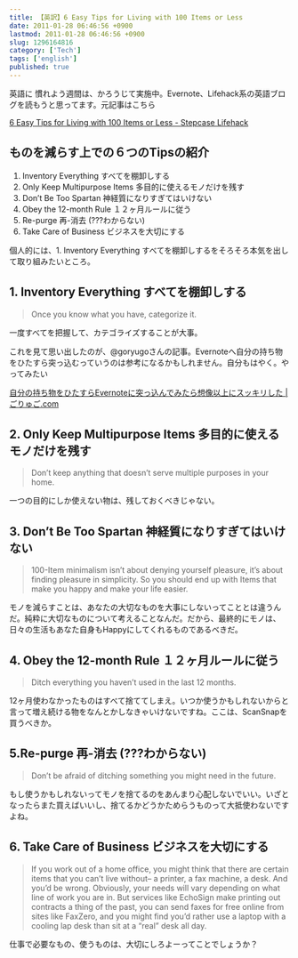 ```yaml
---
title: 【英訳】6 Easy Tips for Living with 100 Items or Less
date: 2011-01-28 06:46:56 +0900
lastmod: 2011-01-28 06:46:56 +0900
slug: 1296164816
category: ['Tech']
tags: ['english']
published: true
---
```


英語に 慣れよう週間は、かろうじて実施中。Evernote、Lifehack系の英語ブログを読もうと思ってます。元記事はこちら

[6 Easy Tips for Living with 100 Items or Less - Stepcase Lifehack](http://www.lifehack.org/articles/lifestyle/6-easy-tips-for-living-with-100-items-or-less.html)


## ものを減らす上での６つのTipsの紹介

1. Inventory Everything すべてを棚卸しする
1. Only Keep Multipurpose Items 多目的に使えるモノだけを残す
1. Don’t Be Too Spartan 神経質になりすぎてはいけない
1. Obey the 12-month Rule １２ヶ月ルールに従う
1. Re-purge 再-消去 (???わからない)
1. Take Care of Business ビジネスを大切にする

個人的には、1. Inventory Everything すべてを棚卸しするをそろそろ本気を出して取り組みたいところ。


## 1. Inventory Everything すべてを棚卸しする

> Once you know what you have, categorize it.

一度すべてを把握して、カテゴライズすることが大事。

これを見て思い出したのが、@goryugoさんの記事。Evernoteへ自分の持ち物をひたすら突っ込むっていうのは参考になるかもしれません。自分もはやく。やってみたい

[自分の持ち物をひたすらEvernoteに突っ込んでみたら想像以上にスッキリした \| ごりゅご\.com](http://goryugo.com/20100504/%E8%87%AA%E5%88%86%E3%81%AE%E6%8C%81%E3%81%A1%E7%89%A9%E3%82%92%E3%81%B2%E3%81%9F%E3%81%99%E3%82%89evernote%E3%81%AB%E7%AA%81%E3%81%A3%E8%BE%BC%E3%82%93%E3%81%A7%E3%81%BF%E3%81%9F%E3%82%89%E6%83%B3/)

## 2. Only Keep Multipurpose Items 多目的に使えるモノだけを残す

> Don’t keep anything that doesn’t serve multiple purposes in your home. 

一つの目的にしか使えない物は、残しておくべきじゃない。


## 3. Don’t Be Too Spartan 神経質になりすぎてはいけない

> 100-Item minimalism isn’t about denying yourself pleasure, it’s about finding pleasure in simplicity. So you should end up with Items that make you happy and make your life easier.

モノを減らすことは、あなたの大切なものを大事にしないってこととは違うんだ。純粋に大切なものについて考えることなんだ。だから、最終的にモノは、日々の生活もあなた自身もHappyにしてくれるものであるべきだ。


## 4. Obey the 12-month Rule １２ヶ月ルールに従う

> Ditch everything you haven’t used in the last 12 months.

12ヶ月使わなかったものはすべて捨ててしまえ。いつか使うかもしれないからと言って増え続ける物をなんとかしなきゃいけないですね。ここは、ScanSnapを買うべきか。


## 5.Re-purge 再-消去 (???わからない)

> Don’t be afraid of ditching something you might need in the future.

もし使うかもしれないってモノを捨てるのをあんまり心配しないでいい。いざとなったらまた買えばいいし、捨てるかどうかためらうものって大抵使わないですよね。

## 6. Take Care of Business ビジネスを大切にする

> If you work out of a home office, you might think that there are certain items that you can’t live without&#8211; a printer, a fax machine, a desk. And you’d be wrong.
Obviously, your needs will vary depending on what line of work you are in. But services like EchoSign make printing out contracts a thing of the past, you can send faxes for free online from sites like FaxZero, and you might find you’d rather use a laptop with a cooling lap desk than sit at a “real” desk all day.

仕事で必要なもの、使うものは、大切にしろよーってことでしょうか？
